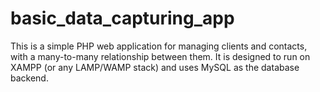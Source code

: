 # basic_data_capturing_app
This is a simple PHP web application for managing clients and contacts, with a many-to-many relationship between them. It is designed to run on XAMPP (or any LAMP/WAMP stack) and uses MySQL as the database backend.
